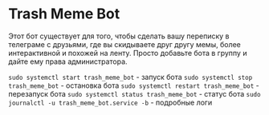 # Trash Meme Bot

Этот бот существует для того, чтобы сделать вашу переписку в телеграме с друзьями, где вы скидываете друг другу мемы,
более интерактивной и похожей на ленту. Просто добавьте бота в группу и дайте ему права администратора.

`sudo systemctl start trash_meme_bot` - запуск бота
`sudo systemctl stop trash_meme_bot` - остановка бота
`sudo systemctl restart trash_meme_bot` - перезапуск бота
`sudo systemctl status trash_meme_bot` - статус бота
`sudo journalctl -u trash_meme_bot.service -b` - подробные логи